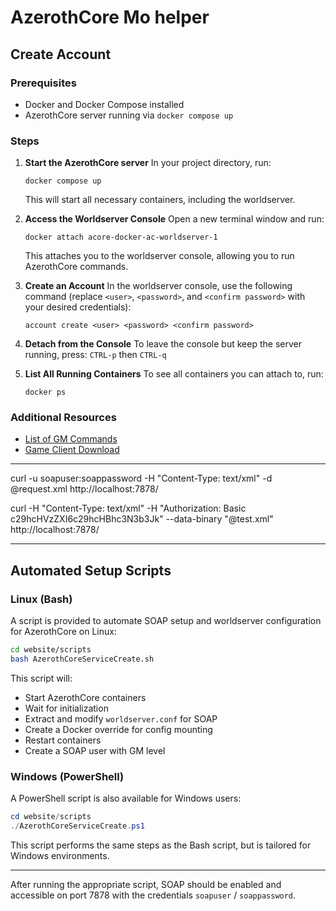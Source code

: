 # AzerothCore Mo helper

## Create Account

### Prerequisites
- Docker and Docker Compose installed
- AzerothCore server running via `docker compose up`

### Steps

1. **Start the AzerothCore server**
   In your project directory, run:
   ```pwsh
   docker compose up
   ```
   This will start all necessary containers, including the worldserver.

2. **Access the Worldserver Console**
   Open a new terminal window and run:
   ```pwsh
   docker attach acore-docker-ac-worldserver-1
   ```
   This attaches you to the worldserver console, allowing you to run AzerothCore commands.

3. **Create an Account**
   In the worldserver console, use the following command (replace `<user>`, `<password>`, and `<confirm password>` with your desired credentials):
   ```
   account create <user> <password> <confirm password>
   ```

4. **Detach from the Console**
   To leave the console but keep the server running, press:
   `CTRL-p` then `CTRL-q`

5. **List All Running Containers**
   To see all containers you can attach to, run:
   ```pwsh
   docker ps
   ```

### Additional Resources
- [List of GM Commands](https://www.azerothcore.org/wiki/gm-commands)
- [Game Client Download](https://www.azerothcore.org/wiki/installation#game-client)

---

curl -u soapuser:soappassword -H "Content-Type: text/xml" -d @request.xml http://localhost:7878/


curl -H "Content-Type: text/xml" -H "Authorization: Basic c29hcHVzZXI6c29hcHBhc3N3b3Jk" --data-binary "@test.xml" http://localhost:7878/

---

## Automated Setup Scripts

### Linux (Bash)

A script is provided to automate SOAP setup and worldserver configuration for AzerothCore on Linux:

```bash
cd website/scripts
bash AzerothCoreServiceCreate.sh
```

This script will:
- Start AzerothCore containers
- Wait for initialization
- Extract and modify `worldserver.conf` for SOAP
- Create a Docker override for config mounting
- Restart containers
- Create a SOAP user with GM level

### Windows (PowerShell)

A PowerShell script is also available for Windows users:

```powershell
cd website/scripts
./AzerothCoreServiceCreate.ps1
```

This script performs the same steps as the Bash script, but is tailored for Windows environments.

---

After running the appropriate script, SOAP should be enabled and accessible on port 7878 with the credentials `soapuser` / `soappassword`.